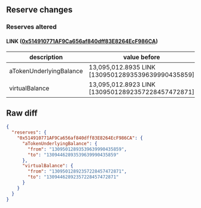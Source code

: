 ## Reserve changes

### Reserves altered

#### LINK ([0x514910771AF9Ca656af840dff83E8264EcF986CA](https://etherscan.io/address/0x514910771AF9Ca656af840dff83E8264EcF986CA))

| description | value before | value after |
| --- | --- | --- |
| aTokenUnderlyingBalance | 13,095,012.8935 LINK [13095012893539639990435859] | 13,094,462.8935 LINK [13094462893539639990435859] |
| virtualBalance | 13,095,012.8923 LINK [13095012892357228457472871] | 13,094,462.8923 LINK [13094462892357228457472871] |


## Raw diff

```json
{
  "reserves": {
    "0x514910771AF9Ca656af840dff83E8264EcF986CA": {
      "aTokenUnderlyingBalance": {
        "from": "13095012893539639990435859",
        "to": "13094462893539639990435859"
      },
      "virtualBalance": {
        "from": "13095012892357228457472871",
        "to": "13094462892357228457472871"
      }
    }
  }
}
```